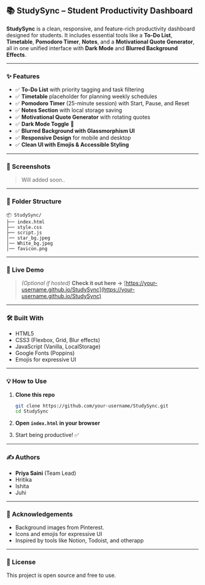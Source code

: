 ## 📚 StudySync – Student Productivity Dashboard

**StudySync** is a clean, responsive, and feature-rich productivity dashboard designed for students. It includes essential tools like a **To-Do List**, **Timetable**, **Pomodoro Timer**, **Notes**, and a **Motivational Quote Generator**, all in one unified interface with **Dark Mode** and **Blurred Background Effects**.

---

### ✨ Features

* ✅ **To-Do List** with priority tagging and task filtering
* ✅ **Timetable** placeholder for planning weekly schedules
* ✅ **Pomodoro Timer** (25-minute session) with Start, Pause, and Reset
* ✅ **Notes Section** with local storage saving
* ✅ **Motivational Quote Generator** with rotating quotes
* ✅ **Dark Mode Toggle** 🌙
* ✅ **Blurred Background with Glassmorphism UI**
* ✅ **Responsive Design** for mobile and desktop
* ✅ **Clean UI with Emojis & Accessible Styling**

---

### 📸 Screenshots

> Will added soon..
---

### 📁 Folder Structure

```
📦 StudySync/
├── index.html
├── style.css
├── script.js
│── star_bg.jpeg
│── White_bg.jpeg
│── favicon.png
```

---

### 🚀 Live Demo

> *(Optional if hosted)*
> **Check it out here →** [https://your-username.github.io/StudySync](https://your-username.github.io/StudySync)

---

### 🛠️ Built With

* HTML5
* CSS3 (Flexbox, Grid, Blur effects)
* JavaScript (Vanilla, LocalStorage)
* Google Fonts (Poppins)
* Emojis for expressive UI

---

### 💡 How to Use

1. **Clone this repo**

   ```bash
   git clone https://github.com/your-username/StudySync.git
   cd StudySync
   ```

2. **Open `index.html` in your browser**

3. Start being productive! ✅

---

### ✍️ Authors

* **Priya Saini** (Team Lead)
* Hritika 
* Ishita 
* Juhi

---

### 🙌 Acknowledgements

* Background images from Pinterest.
* Icons and emojis for expressive UI
* Inspired by tools like Notion, Todoist, and otherapp

---

### 📃 License

This project is open source and free to use.
